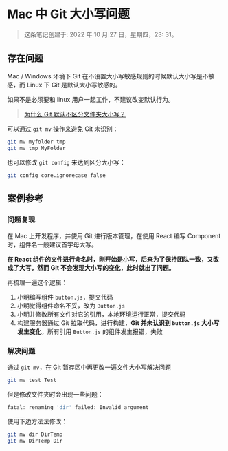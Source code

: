 # Mac 中 Git 大小写问题

> 这条笔记创建于: 2022 年 10 月 27 日，星期四，23: 31。

## 存在问题

Mac / Windows 环境下 Git 在不设置大小写敏感规则的时候默认大小写是不敏感，而 Linux 下 Git 是默认大小写敏感的。

如果不是必须要和 linux 用户一起工作，不建议改变默认行为。

> [为什么 Git 默认不区分文件夹大小写？](https://www.zhihu.com/question/57779034)

可以通过 `git mv` 操作来避免 Git 未识别：

```sh
git mv myfolder tmp
git mv tmp MyFolder
```

也可以修改 `git config` 来达到区分大小写：

```sh
git config core.ignorecase false
```

## 案例参考

### 问题复现

在 Mac 上开发程序，并使用 Git 进行版本管理，在使用 React 编写 Component 时，组件名一般建议首字母大写。

**在 React 组件的文件进行命名时，刚开始是小写，后来为了保持团队一致，又改成了大写，然而 Git 不会发现大小写的变化，此时就出了问题。**

再梳理一遍这个逻辑：

1. 小明编写组件 `button.js`，提交代码
2. 小明觉得组件命名不妥，改为 `Button.js`
3. 小明并修改所有文件对它的引用，本地环境运行正常，提交代码
4. 构建服务器通过 Git 拉取代码，进行构建，**Git 并未认识到 `button.js` 大小写发生变化**，所有引用 `Button.js` 的组件发生报错，失败

### 解决问题

通过 `git mv`，在 Git 暂存区中再更改一遍文件大小写解决问题

```sh
git mv test Test
```

但是修改文件夹时会出现一些问题：

```js
fatal: renaming 'dir' failed: Invalid argument
```

使用下边方法法修改：

```sh
git mv dir DirTemp
git mv DirTemp Dir
```
